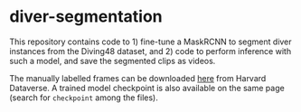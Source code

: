 # diver-segmentation

This repository contains code to 1) fine-tune a MaskRCNN to segment diver instances from the Diving48 dataset, and 2) code to perform inference with such a model, and save the segmented clips as videos.

The manually labelled frames can be downloaded [here](https://doi.org/10.7910/DVN/OXKE6E) from Harvard Dataverse. A trained model checkpoint is also available on the same page (search for `checkpoint` among the files).
